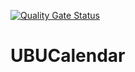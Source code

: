 [![Quality Gate Status](https://sonarcloud.io/api/project_badges/measure?project=adp1002_UBUAssistant&metric=alert_status)](https://sonarcloud.io/dashboard?id=adp1002_UBUAssistant)
# UBUCalendar
